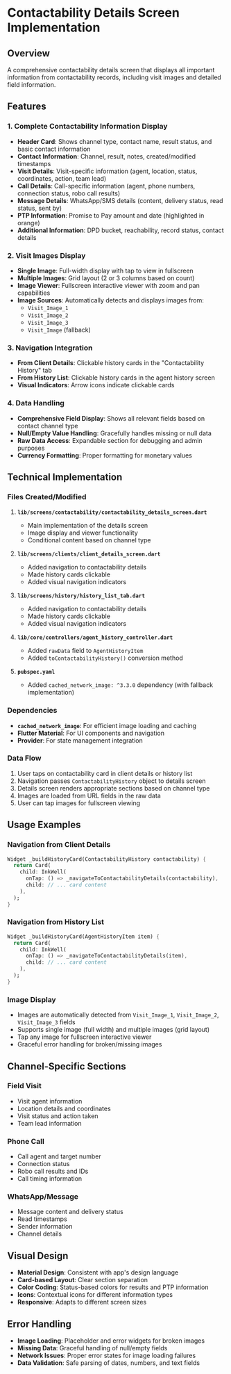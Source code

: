 # Contactability Details Screen Implementation

## Overview
A comprehensive contactability details screen that displays all important information from contactability records, including visit images and detailed field information.

## Features

### 1. Complete Contactability Information Display
- **Header Card**: Shows channel type, contact name, result status, and basic contact information
- **Contact Information**: Channel, result, notes, created/modified timestamps
- **Visit Details**: Visit-specific information (agent, location, status, coordinates, action, team lead)
- **Call Details**: Call-specific information (agent, phone numbers, connection status, robo call results)
- **Message Details**: WhatsApp/SMS details (content, delivery status, read status, sent by)
- **PTP Information**: Promise to Pay amount and date (highlighted in orange)
- **Additional Information**: DPD bucket, reachability, record status, contact details

### 2. Visit Images Display
- **Single Image**: Full-width display with tap to view in fullscreen
- **Multiple Images**: Grid layout (2 or 3 columns based on count)
- **Image Viewer**: Fullscreen interactive viewer with zoom and pan capabilities
- **Image Sources**: Automatically detects and displays images from:
  - `Visit_Image_1`
  - `Visit_Image_2` 
  - `Visit_Image_3`
  - `Visit_Image` (fallback)

### 3. Navigation Integration
- **From Client Details**: Clickable history cards in the "Contactability History" tab
- **From History List**: Clickable history cards in the agent history screen
- **Visual Indicators**: Arrow icons indicate clickable cards

### 4. Data Handling
- **Comprehensive Field Display**: Shows all relevant fields based on contact channel type
- **Null/Empty Value Handling**: Gracefully handles missing or null data
- **Raw Data Access**: Expandable section for debugging and admin purposes
- **Currency Formatting**: Proper formatting for monetary values

## Technical Implementation

### Files Created/Modified

1. **`lib/screens/contactability/contactability_details_screen.dart`**
   - Main implementation of the details screen
   - Image display and viewer functionality
   - Conditional content based on channel type

2. **`lib/screens/clients/client_details_screen.dart`**
   - Added navigation to contactability details
   - Made history cards clickable
   - Added visual navigation indicators

3. **`lib/screens/history/history_list_tab.dart`**
   - Added navigation to contactability details
   - Made history cards clickable
   - Added visual navigation indicators

4. **`lib/core/controllers/agent_history_controller.dart`**
   - Added `rawData` field to `AgentHistoryItem`
   - Added `toContactabilityHistory()` conversion method

5. **`pubspec.yaml`**
   - Added `cached_network_image: ^3.3.0` dependency (with fallback implementation)

### Dependencies
- **`cached_network_image`**: For efficient image loading and caching
- **Flutter Material**: For UI components and navigation
- **Provider**: For state management integration

### Data Flow
1. User taps on contactability card in client details or history list
2. Navigation passes `ContactabilityHistory` object to details screen
3. Details screen renders appropriate sections based on channel type
4. Images are loaded from URL fields in the raw data
5. User can tap images for fullscreen viewing

## Usage Examples

### Navigation from Client Details
```dart
Widget _buildHistoryCard(ContactabilityHistory contactability) {
  return Card(
    child: InkWell(
      onTap: () => _navigateToContactabilityDetails(contactability),
      child: // ... card content
    ),
  );
}
```

### Navigation from History List
```dart
Widget _buildHistoryCard(AgentHistoryItem item) {
  return Card(
    child: InkWell(
      onTap: () => _navigateToContactabilityDetails(item),
      child: // ... card content
    ),
  );
}
```

### Image Display
- Images are automatically detected from `Visit_Image_1`, `Visit_Image_2`, `Visit_Image_3` fields
- Supports single image (full width) and multiple images (grid layout)
- Tap any image for fullscreen interactive viewer
- Graceful error handling for broken/missing images

## Channel-Specific Sections

### Field Visit
- Visit agent information
- Location details and coordinates
- Visit status and action taken
- Team lead information

### Phone Call
- Call agent and target number
- Connection status
- Robo call results and IDs
- Call timing information

### WhatsApp/Message
- Message content and delivery status
- Read timestamps
- Sender information
- Channel details

## Visual Design
- **Material Design**: Consistent with app's design language
- **Card-based Layout**: Clear section separation
- **Color Coding**: Status-based colors for results and PTP information
- **Icons**: Contextual icons for different information types
- **Responsive**: Adapts to different screen sizes

## Error Handling
- **Image Loading**: Placeholder and error widgets for broken images
- **Missing Data**: Graceful handling of null/empty fields
- **Network Issues**: Proper error states for image loading failures
- **Data Validation**: Safe parsing of dates, numbers, and text fields
